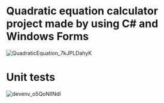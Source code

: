 # Quadratic equation calculator project made by using C# and Windows Forms

![QuadraticEquation_7kJPLDahyK](https://user-images.githubusercontent.com/91478447/225268912-75a569b0-d289-45f4-a1c2-e354e09a2ba3.png)

# Unit tests

![devenv_o5QoNIlNdI](https://user-images.githubusercontent.com/91478447/225321282-dd4404d2-379f-4ab8-9429-934a09d77d5a.png)
